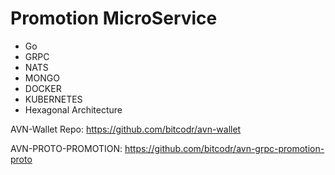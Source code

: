 # Promotion MicroService

- Go
- GRPC
- NATS
- MONGO
- DOCKER
- KUBERNETES
- Hexagonal Architecture




AVN-Wallet Repo:  https://github.com/bitcodr/avn-wallet

AVN-PROTO-PROMOTION:  https://github.com/bitcodr/avn-grpc-promotion-proto

